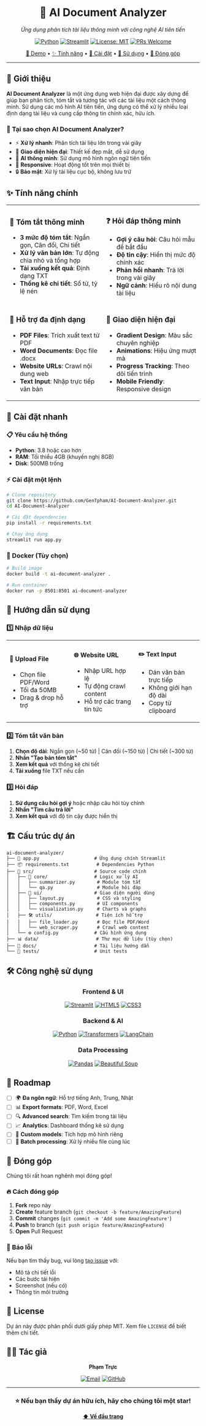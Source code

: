 <div align="center">

# 🚀 AI Document Analyzer

*Ứng dụng phân tích tài liệu thông minh với công nghệ AI tiên tiến*

[![Python](https://img.shields.io/badge/Python-3.8+-blue.svg)](https://www.python.org/downloads/)
[![Streamlit](https://img.shields.io/badge/Streamlit-1.28+-red.svg)](https://streamlit.io/)
[![License: MIT](https://img.shields.io/badge/License-MIT-yellow.svg)](https://opensource.org/licenses/MIT)
[![PRs Welcome](https://img.shields.io/badge/PRs-welcome-brightgreen.svg)](http://makeapullrequest.com)

[📖 Demo](#-demo) • [✨ Tính năng](#-tính-năng-chính) • [🚀 Cài đặt](#-cài-đặt-nhanh) • [📱 Sử dụng](#-hướng-dẫn-sử-dụng) • [🤝 Đóng góp](#-đóng-góp)

---

</div>

## 📖 Giới thiệu

**AI Document Analyzer** là một ứng dụng web hiện đại được xây dựng để giúp bạn phân tích, tóm tắt và tương tác với các tài liệu một cách thông minh. Sử dụng các mô hình AI tiên tiến, ứng dụng có thể xử lý nhiều loại định dạng tài liệu và cung cấp thông tin chính xác, hữu ích.

### 🎯 Tại sao chọn AI Document Analyzer?

- ⚡ **Xử lý nhanh**: Phân tích tài liệu lớn trong vài giây
- 🎨 **Giao diện hiện đại**: Thiết kế đẹp mắt, dễ sử dụng
- 🤖 **AI thông minh**: Sử dụng mô hình ngôn ngữ tiên tiến
- 📱 **Responsive**: Hoạt động tốt trên mọi thiết bị
- 🔒 **Bảo mật**: Xử lý tài liệu cục bộ, không lưu trữ

## ✨ Tính năng chính

<table>
<tr>
<td width="50%">

### 📝 Tóm tắt thông minh
- **3 mức độ tóm tắt**: Ngắn gọn, Cân đối, Chi tiết
- **Xử lý văn bản lớn**: Tự động chia nhỏ và tổng hợp
- **Tải xuống kết quả**: Định dạng TXT
- **Thống kê chi tiết**: Số từ, tỷ lệ nén

</td>
<td width="50%">

### ❓ Hỏi đáp thông minh
- **Gợi ý câu hỏi**: Câu hỏi mẫu để bắt đầu
- **Độ tin cậy**: Hiển thị mức độ chính xác
- **Phản hồi nhanh**: Trả lời trong vài giây
- **Ngữ cảnh**: Hiểu rõ nội dung tài liệu

</td>
</tr>
<tr>
<td width="50%">

### 📄 Hỗ trợ đa định dạng
- **PDF Files**: Trích xuất text từ PDF
- **Word Documents**: Đọc file .docx
- **Website URLs**: Crawl nội dung web
- **Text Input**: Nhập trực tiếp văn bản

</td>
<td width="50%">

### 🎨 Giao diện hiện đại
- **Gradient Design**: Màu sắc chuyên nghiệp
- **Animations**: Hiệu ứng mượt mà
- **Progress Tracking**: Theo dõi tiến trình
- **Mobile Friendly**: Responsive design

</td>
</tr>
</table>

## 🚀 Cài đặt nhanh

### 📋 Yêu cầu hệ thống

- **Python**: 3.8 hoặc cao hơn
- **RAM**: Tối thiểu 4GB (khuyến nghị 8GB)
- **Disk**: 500MB trống

### ⚡ Cài đặt một lệnh

```bash
# Clone repository
git clone https://github.com/GenTpham/AI-Document-Analyzer.git
cd AI-Document-Analyzer

# Cài đặt dependencies
pip install -r requirements.txt

# Chạy ứng dụng
streamlit run app.py
```

### 🐳 Docker (Tùy chọn)

```bash
# Build image
docker build -t ai-document-analyzer .

# Run container
docker run -p 8501:8501 ai-document-analyzer
```

## 📱 Hướng dẫn sử dụng

### 1️⃣ Nhập dữ liệu

<table>
<tr>
<td width="33%">
<h4>📄 Upload File</h4>
<ul>
<li>Chọn file PDF/Word</li>
<li>Tối đa 50MB</li>
<li>Drag & drop hỗ trợ</li>
</ul>
</td>
<td width="33%">
<h4>🌐 Website URL</h4>
<ul>
<li>Nhập URL hợp lệ</li>
<li>Tự động crawl content</li>
<li>Hỗ trợ các trang tin tức</li>
</ul>
</td>
<td width="33%">
<h4>✏️ Text Input</h4>
<ul>
<li>Dán văn bản trực tiếp</li>
<li>Không giới hạn độ dài</li>
<li>Copy từ clipboard</li>
</ul>
</td>
</tr>
</table>

### 2️⃣ Tóm tắt văn bản

1. **Chọn độ dài**: Ngắn gọn (~50 từ) | Cân đối (~150 từ) | Chi tiết (~300 từ)
2. **Nhấn "Tạo bản tóm tắt"** 
3. **Xem kết quả** với thống kê chi tiết
4. **Tải xuống** file TXT nếu cần

### 3️⃣ Hỏi đáp

1. **Sử dụng câu hỏi gợi ý** hoặc nhập câu hỏi tùy chỉnh
2. **Nhấn "Tìm câu trả lời"**
3. **Xem kết quả** với độ tin cậy được hiển thị

## 🏗️ Cấu trúc dự án

```
ai-document-analyzer/
├── 📱 app.py                    # Ứng dụng chính Streamlit
├── 📦 requirements.txt          # Dependencies Python
├── 📁 src/                      # Source code chính
│   ├── 🧠 core/                 # Logic xử lý AI
│   │   ├── summarizer.py        # Module tóm tắt
│   │   └── qa.py                # Module hỏi đáp
│   ├── 🎨 ui/                   # Giao diện người dùng
│   │   ├── layout.py            # CSS và styling
│   │   ├── components.py        # UI components
│   │   └── visualization.py     # Charts và graphs
│   ├── 🛠️ utils/                # Tiện ích hỗ trợ
│   │   ├── file_loader.py       # Đọc file PDF/Word
│   │   └── web_scraper.py       # Crawl web content
│   └── ⚙️ config.py             # Cấu hình ứng dụng
├── 📊 data/                     # Thư mục dữ liệu (tùy chọn)
├── 📝 docs/                     # Tài liệu hướng dẫn
└── 🧪 tests/                    # Unit tests
```

## 🛠️ Công nghệ sử dụng

<div align="center">

### Frontend & UI
[![Streamlit](https://img.shields.io/badge/Streamlit-FF4B4B?style=for-the-badge&logo=streamlit&logoColor=white)](https://streamlit.io/)
[![HTML5](https://img.shields.io/badge/HTML5-E34F26?style=for-the-badge&logo=html5&logoColor=white)](https://developer.mozilla.org/en-US/docs/Web/HTML)
[![CSS3](https://img.shields.io/badge/CSS3-1572B6?style=for-the-badge&logo=css3&logoColor=white)](https://developer.mozilla.org/en-US/docs/Web/CSS)

### Backend & AI
[![Python](https://img.shields.io/badge/Python-3776AB?style=for-the-badge&logo=python&logoColor=white)](https://python.org/)
[![Transformers](https://img.shields.io/badge/🤗_Transformers-FFCA28?style=for-the-badge)](https://huggingface.co/transformers/)
[![LangChain](https://img.shields.io/badge/🦜_LangChain-121212?style=for-the-badge)](https://langchain.com/)

### Data Processing
[![Pandas](https://img.shields.io/badge/Pandas-150458?style=for-the-badge&logo=pandas&logoColor=white)](https://pandas.pydata.org/)
[![Beautiful Soup](https://img.shields.io/badge/Beautiful_Soup-59666C?style=for-the-badge)](https://www.crummy.com/software/BeautifulSoup/)

</div>

## 🎯 Roadmap

- [ ] 🌍 **Đa ngôn ngữ**: Hỗ trợ tiếng Anh, Trung, Nhật
- [ ] 📊 **Export formats**: PDF, Word, Excel
- [ ] 🔍 **Advanced search**: Tìm kiếm trong tài liệu
- [ ] 📈 **Analytics**: Dashboard thống kê sử dụng
- [ ] 🤖 **Custom models**: Tích hợp mô hình riêng
- [ ] 🔄 **Batch processing**: Xử lý nhiều file cùng lúc

## 🤝 Đóng góp

Chúng tôi rất hoan nghênh mọi đóng góp! 

### 🔥 Cách đóng góp

1. **Fork** repo này
2. **Create** feature branch (`git checkout -b feature/AmazingFeature`)
3. **Commit** changes (`git commit -m 'Add some AmazingFeature'`)
4. **Push** to branch (`git push origin feature/AmazingFeature`)
5. **Open** Pull Request

### 🐛 Báo lỗi

Nếu bạn tìm thấy bug, vui lòng [tạo issue](https://github.com/GenTpham/AI-Document-Analyzer/issues) với:
- Mô tả chi tiết lỗi
- Các bước tái hiện
- Screenshot (nếu có)
- Thông tin môi trường

## 📄 License

Dự án này được phân phối dưới giấy phép MIT. Xem file `LICENSE` để biết thêm chi tiết.

## 👨‍💻 Tác giả

<div align="center">

**Phạm Trực**

[![Email](https://img.shields.io/badge/Email-phamtruc120604@gmail.com-red?style=for-the-badge&logo=gmail)](mailto:phamtruc120604@gmail.com)
[![GitHub](https://img.shields.io/badge/GitHub-100000?style=for-the-badge&logo=github&logoColor=white)](https://github.com/GenTpham)

</div>

---

<div align="center">

### ⭐ Nếu bạn thấy dự án hữu ích, hãy cho chúng tôi một star!

**[⬆ Về đầu trang](#-ai-document-analyzer)**

</div>